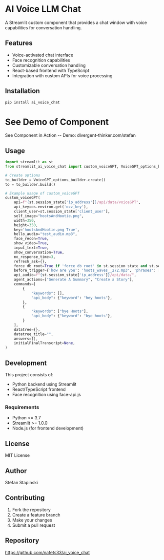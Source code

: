 # AI Voice LLM Chat

A Streamlit custom component that provides a chat window with voice capabilities for conversation handling.

## Features

- Voice-activated chat interface
- Face recognition capabilities
- Customizable conversation handling
- React-based frontend with TypeScript
- Integration with custom APIs for voice processing

## Installation

```bash
pip install ai_voice_chat
```


# See Demo of Component
See Component in Action -- Demo: divergent-thinker.com/stefan

## Usage

```python
import streamlit as st
from streamlit_ai_voice_chat import custom_voiceGPT, VoiceGPT_options_builder

# Create options
to_builder = VoiceGPT_options_builder.create()
to = to_builder.build()

# Example usage of custom_voiceGPT
custom_voiceGPT(
    api=f"{st.session_state['ip_address']}/api/data/voiceGPT",
    api_key=os.environ.get('ozz_key'),
    client_user=st.session_state['client_user'],
    self_image="hootsAndHootie.png",
    width=350,
    height=350,
    key='hootsAndHootie.png True',
    hello_audio="test_audio.mp3",
    face_recon=True,
    show_video=True,
    input_text=True,
    show_conversation=True,
    no_response_time=3,
    refresh_ask={},
    force_db_root=True if 'force_db_root' in st.session_state and st.session_state['force_db_root'] else False,
    before_trigger={'how are you': 'hoots_waves__272.mp3', 'phrases': []},
    api_audio=f"{st.session_state['ip_address']}/api/data/",
    agent_actions=["Generate A Summary", "Create a Story"],
    commands=[
        {
            "keywords": [],
            "api_body": {"keyword": "hey hoots"},
        },
        {
            "keywords": ["bye Hoots"],
            "api_body": {"keyword": "bye hoots"},
        }
    ],
    datatree={},
    datatree_title="",
    answers=[],
    initialFinalTranscript=None,
)
```

## Development

This project consists of:
- Python backend using Streamlit
- React/TypeScript frontend
- Face recognition using face-api.js

### Requirements

- Python >= 3.7
- Streamlit >= 1.0.0
- Node.js (for frontend development)

## License

MIT License

## Author

Stefan Stapinski

## Contributing

1. Fork the repository
2. Create a feature branch
3. Make your changes
4. Submit a pull request

## Repository

https://github.com/nafets33/ai_voice_chat
